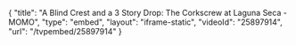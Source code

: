 {
    "title": "A Blind Crest and a 3 Story Drop: The Corkscrew at Laguna Seca - MOMO",
    "type": "embed",
    "layout": "iframe-static",
    "videoId": "25897914",
    "url": "\/tvpembed\/25897914"
}